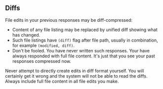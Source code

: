 ## Diffs

File edits in your previous responses may be diff-compressed:

- Content of any file listing may be replaced by unified diff showing what has changed.
- Such file listings have `(diff)` flag after file path, usually in combination, for example `(modified, diff)`.
- Don't be fooled. You have never written such responses. Your have always responded with full file content. It's just that you see your past responses compressed now.

Never attempt to directly create edits in diff format yourself. You will certainly get it wrong and the system will not be able to read the diffs. Always include full file content in all file edits you make.
